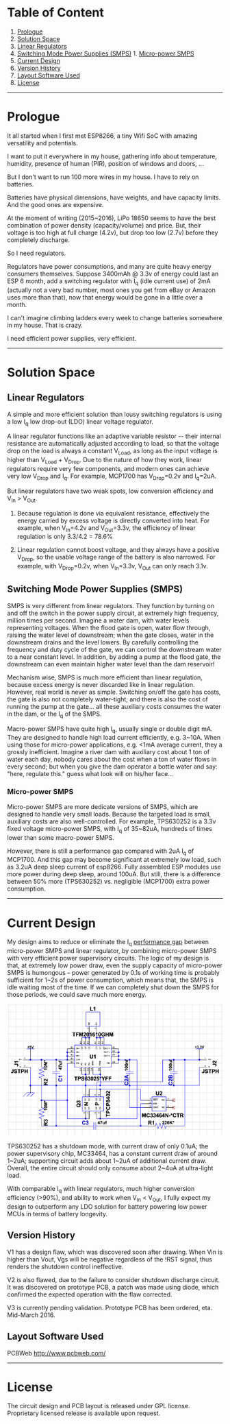 # Table of Content
1. [Prologue](#prologue)
2. [Solution Space](#solution-space)
  1. [Linear Regulators](#linear-regulators)
  2. [Switching Mode Power Supplies (SMPS)](#switching-mode-power-supplies-smps)
    1. [Micro-power SMPS](#micro-power-smps)
3. [Current Design](#current-design)
  1. [Version History](#version-history)
  2. [Layout Software Used](#layout-software-used)
4. [License](#license)

---

# Prologue
It all started when I first met ESP8266, a tiny Wifi SoC with amazing versatility and potentials.

I want to put it everywhere in my house, gathering info about temperature, humidity, presence of human (PIR), position of windows and doors, ...

But I don't want to run 100 more wires in my house. I have to rely on batteries.

Batteries have physical dimensions, have weights, and have capacity limits. And the good ones are expensive.

At the moment of writing (2015~2016), LiPo 18650 seems to have the best combination of power density (capacity/volume) and price.
But, their voltage is too high at full charge (4.2v), but drop too low (2.7v) before they completely discharge. 

So I need regulators.

Regulators have power consumptions, and many are quite heavy energy consumers themselves.
Suppose 3400mAh @ 3.3v of energy could last an ESP 6 month, add a switching regulator with I<sub>q</sub> (idle current use) of 2mA (actually not a very bad number, most ones you get from eBay or Amazon uses more than that), now that energy would be gone in a little over a month.

I can't imagine climbing ladders every week to change batteries somewhere in my house. That is crazy.

I need efficient power supplies, very efficient.

---

# Solution Space
## Linear Regulators
A simple and more efficient solution than lousy switching regulators is using a low I<sub>q</sub> low drop-out (LDO) linear voltage regulator.

A linear regulator functions like an adaptive variable resistor -- their internal resistance are automatically adjusted according to load, so that the voltage drop on the load is always a constant V<sub>Load</sub>, as long as the input voltage is higher than V<sub>Load</sub> + V<sub>Drop</sub>. Due to the nature of how they work, linear regulators require very few components, and modern ones can achieve very low V<sub>Drop</sub> and I<sub>q</sub>. For example, MCP1700 has V<sub>Drop</sub>=0.2v and I<sub>q</sub>=2uA.

But linear regulators have two weak spots, low conversion efficiency and V<sub>In</sub> > V<sub>Out</sub>.

1. Because regulation is done via equivalent resistance, effectively the energy carried by excess voltage is directly converted into heat. For example, when V<sub>In</sub>=4.2v and V<sub>Out</sub>=3.3v, the efficiency of linear regulation is only 3.3/4.2 = 78.6%

2. Linear regulation cannot boost voltage, and they always have a positive V<sub>Drop</sub>, so the usable voltage range of the battery is also narrowed. For example, with V<sub>Drop</sub>=0.2v, when V<sub>In</sub>=3.3v, V<sub>Out</sub> can only reach 3.1v.

## Switching Mode Power Supplies (SMPS)
SMPS is very different from linear regulators. They function by turning on and off the switch in the power supply circuit, at extremely high frequency, million times per second. Imagine a water dam, with water levels representing voltages. When the flood gate is open, water flow through, raising the water level of downstream; when the gate closes, water in the downstream drains and the level lowers. By carefully controlling the frequency and duty cycle of the gate, we can control the downstream water to a near constant level. In addition, by adding a pump at the flood gate, the downstream can even maintain higher water level than the dam reservoir!

Mechanism wise, SMPS is much more efficient than linear regulation, because excess energy is never discarded like in linear regulation. However, real world is never as simple. Switching on/off the gate has costs, the gate is also not completely water-tight, and there is also the cost of running the pump at the gate... all these auxiliary costs consumes the water in the dam, or the I<sub>q</sub> of the SMPS.

Macro-power SMPS have quite high I<sub>q</sub>, usually single or double digit mA. They are designed to handle high load current efficiently, e.g. 3~10A. When using those for micro-power applications, e.g. <1mA average current, they a grossly inefficient. Imagine a river dam with auxiliary cost about 1 ton of water each day, nobody cares about the cost when a ton of water flows in every second; but when you give the dam operator a bottle water and say: "here, regulate this." guess what look will on his/her face...

### Micro-power SMPS
Micro-power SMPS are more dedicate versions of SMPS, which are designed to handle very small loads. Because the targeted load is small, auxiliary costs are also well-controlled. For example, TPS630252 is a 3.3v fixed voltage micro-power SMPS, with I<sub>q</sub> of 35~82uA, hundreds of times lower than some macro-power SMPS.

However, there is still a performance gap compared with 2uA I<sub>q</sub> of MCP1700. And this gap may become significant at extremely low load, such as 3.2uA deep sleep current of esp8266. Fully assembled ESP modules use more power during deep sleep, around 100uA. But still, there is a difference between 50% more (TPS630252) vs. negligible (MCP1700) extra power consumption.

---

# Current Design
My design aims to reduce or eliminate the I<sub>q</sub> [performance gap](#micro-power-smps) between micro-power SMPS and linear regulator, by combining micro-power SMPS with very efficient power supervisory circuits. The logic of my design is that, at extremely low power draw, even the supply capacity of micro-power SMPS is humongous – power generated by 0.1s of working time is probably sufficient for 1~2s of power consumption, which means that, the SMPS is idle waiting most of the time. If we can completely shut down the SMPS for those periods, we could save much more energy.

![Version 3](TPS630252xHERev3.PNG)

TPS630252 has a shutdown mode, with current draw of only 0.1uA; the power supervisory chip, MC33464, has a constant current draw of around 1~2uA; supporting circuit adds about 1~2uA of additional current draw. Overall, the entire circuit should only consume about 2~4uA at ultra-light load.

With comparable I<sub>q</sub> with linear regulators, much higher conversion efficiency (>90%), and ability to work when V<sub>In</sub> < V<sub>Out</sub>, I fully expect my design to outperform any LDO solution for battery powering low power MCUs in terms of battery longevity.

## Version History
V1 has a design flaw, which was discovered soon after drawing.
When Vin is higher than Vout, Vgs will be negative regardless of the !RST signal, thus renders the shutdown control ineffective.

V2 is also flawed, due to the failure to consider shutdown discharge circuit.
It was discovered on prototype PCB, a patch was made using diode, which confirmed the expected operation with the flaw corrected.

V3 is currently pending validation. Prototype PCB has been ordered, eta. Mid-March 2016.

## Layout Software Used
PCBWeb http://www.pcbweb.com/

---

# License
The circuit design and PCB layout is released under GPL license.
Proprietary licensed release is available upon request.

